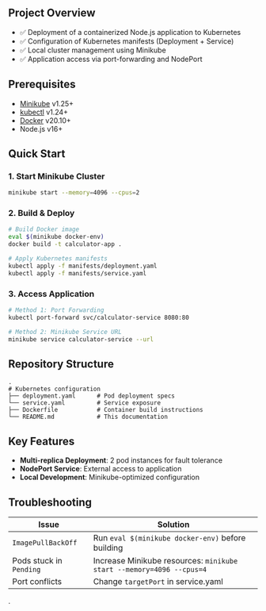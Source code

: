 
## **Project Overview**   
- ✅ Deployment of a containerized Node.js application to Kubernetes  
- ✅ Configuration of Kubernetes manifests (Deployment + Service)  
- ✅ Local cluster management using Minikube  
- ✅ Application access via port-forwarding and NodePort  

## **Prerequisites**  
- [Minikube](https://minikube.sigs.k8s.io/docs/start/) v1.25+  
- [kubectl](https://kubernetes.io/docs/tasks/tools/) v1.24+  
- [Docker](https://docs.docker.com/get-docker/) v20.10+  
- Node.js v16+  

## **Quick Start**  
### **1. Start Minikube Cluster**  
```bash  
minikube start --memory=4096 --cpus=2  
```

### **2. Build & Deploy**  
```bash  
# Build Docker image  
eval $(minikube docker-env)  
docker build -t calculator-app .  

# Apply Kubernetes manifests  
kubectl apply -f manifests/deployment.yaml  
kubectl apply -f manifests/service.yaml  
```

### **3. Access Application**  
```bash  
# Method 1: Port Forwarding  
kubectl port-forward svc/calculator-service 8080:80  

# Method 2: Minikube Service URL  
minikube service calculator-service --url  
```

## **Repository Structure**  
```  
.  
# Kubernetes configuration  
├── deployment.yaml      # Pod deployment specs  
└── service.yaml         # Service exposure    
├── Dockerfile           # Container build instructions  
└── README.md            # This documentation  
```  

## **Key Features**  
- **Multi-replica Deployment**: 2 pod instances for fault tolerance  
- **NodePort Service**: External access to application  
- **Local Development**: Minikube-optimized configuration  

## **Troubleshooting**  
| Issue | Solution |  
|-------|----------|  
| `ImagePullBackOff` | Run `eval $(minikube docker-env)` before building |  
| Pods stuck in `Pending` | Increase Minikube resources: `minikube start --memory=4096 --cpus=4` |  
| Port conflicts | Change `targetPort` in service.yaml |  
.  

